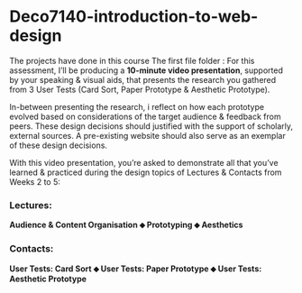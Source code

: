 # Deco7140-introduction-to-web-design
The projects have done in this course
The first file folder :
For this assessment, I’ll be producing a **10-minute video presentation**, supported by your speaking & visual aids, that presents the research you gathered from 3 User Tests (Card Sort, Paper Prototype & Aesthetic Prototype).

In-between presenting the research, i reflect on how each prototype evolved based on considerations of the target audience & feedback from peers. These design decisions should justified with the support of scholarly, external sources. A pre-existing website should also serve as an exemplar of these design decisions.

With this video presentation, you’re asked to demonstrate all that you’ve learned & practiced during the design topics of Lectures & Contacts from Weeks 2 to 5:

### Lectures:

**Audience & Content Organisation  ⬥  Prototyping  ⬥  Aesthetics**

### Contacts:

**User Tests: Card Sort  ⬥  User Tests: Paper Prototype  ⬥  User Tests: Aesthetic Prototype**
